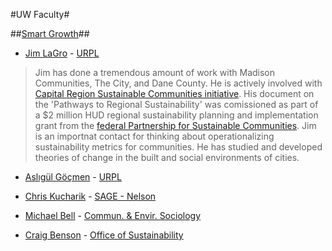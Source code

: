 #UW Faculty#

##[Smart Growth](greeninf.md)##

+ [Jim LaGro](http://www.wicci.wisc.edu/lagro.php) - [URPL](http://urpl.wisc.edu/)
>Jim has done a tremendous amount of work with Madison Communities, The City, and Dane County. He is actively involved with [Capital Region Sustainable Communities initiative](http://www.capitalregionscrpg.org/). His document on the 'Pathways to Regional Sustainability' was comissioned as part of a $2 million HUD regional sustainability planning and implementation grant from the [federal Partnership for Sustainable Communities](http://urpl.wisc.edu/people/lagro/LaGro_CRSC%20Best%20Practices_final.pdf). Jim is an importnat contact for thinking about operationalizing sustainability metrics for communities. He has studied and developed theories of change in the built and social environments of cities. 

+ [Aslıgül Göçmen](http://urpl.wisc.edu/people/gocmen/) - [URPL](http://urpl.wisc.edu/)


+ [Chris Kucharik](http://www.sage.wisc.edu/people/kucharik/kucharik.html) - [SAGE - Nelson](http://www.sage.wisc.edu/)
+ [Michael Bell](http://dces.wisc.edu/people/faculty/michael-bell/) - [Commun. & Envir. Sociology](http://dces.wisc.edu/)
+ [Craig Benson](http://sustainability.wisc.edu/about/leadership/craig-benson/) - [Office of Sustainability](http://sustainability.wisc.edu/)
